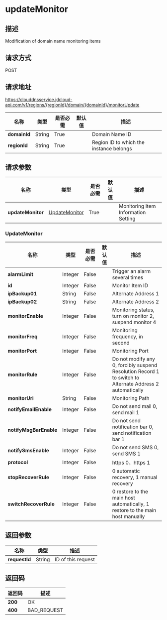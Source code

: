 # updateMonitor


## 描述
Modification of domain name monitoring items

## 请求方式
POST

## 请求地址
https://clouddnsservice.jdcloud-api.com/v1/regions/{regionId}/domain/{domainId}/monitorUpdate

|名称|类型|是否必需|默认值|描述|
|---|---|---|---|---|
|**domainId**|String|True||Domain Name ID|
|**regionId**|String|True||Region ID to which the instance belongs|

## 请求参数
|名称|类型|是否必需|默认值|描述|
|---|---|---|---|---|
|**updateMonitor**|[UpdateMonitor](##UpdateMonitor)|True||Monitoring Item Information Setting|

### <a name="UpdateMonitor">UpdateMonitor</a>
|名称|类型|是否必需|默认值|描述|
|---|---|---|---|---|
|**alarmLimit**|Integer|False||Trigger an alarm several times|
|**id**|Integer|False||Monitor Item ID|
|**ipBackup01**|String|False||Alternate Address 1|
|**ipBackup02**|String|False||Alternate Address 2|
|**monitorEnable**|Integer|False||Monitoring status, turn on monitor 2, suspend monitor 4|
|**monitorFreq**|Integer|False||Monitoring frequency, in second|
|**monitorPort**|Integer|False||Monitoring Port|
|**monitorRule**|Integer|False||Do not modify any 0, forcibly suspend Resolution Record 1 to switch to Alternate Address 2 automatically|
|**monitorUri**|String|False||Monitoring Path|
|**notifyEmailEnable**|Integer|False||Do not send mail 0, send mail 1|
|**notifyMsgBarEnable**|Integer|False||Do not send notification bar 0, send notification bar 1|
|**notifySmsEnable**|Integer|False||Do not send SMS 0, send SMS 1|
|**protocol**|Integer|False||https 0，https 1|
|**stopRecoverRule**|Integer|False||0 automatic recovery, 1 manual recovery|
|**switchRecoverRule**|Integer|False||0 restore to the main host automatically, 1 restore to the main host manually|

## 返回参数
|名称|类型|描述|
|---|---|---|
|**requestId**|String|ID of this request|



## 返回码
|返回码|描述|
|---|---|
|**200**|OK|
|**400**|BAD_REQUEST|
